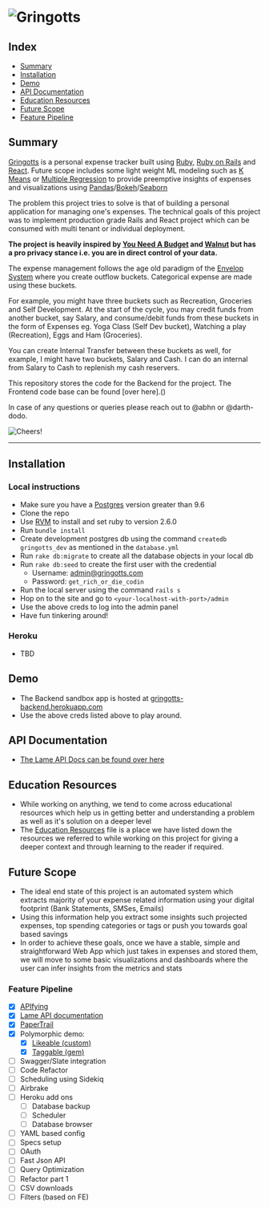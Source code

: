 # ![Gringotts](https://media.giphy.com/media/VPnTqJLUwCv60/giphy.gif)

## Index
- [Summary](#summary)
- [Installation](#installation)
- [Demo](#demo)
- [API Documentation](#api-documentation)
- [Education Resources](#education-resources)
- [Future Scope](#future-scope)
- [Feature Pipeline](#feature-pipeline)

## Summary

[Gringotts](https://harrypotter.fandom.com/wiki/Gringotts_Wizarding_Bank) is a personal expense tracker built using [Ruby](https://www.ruby-lang.org/en/), [Ruby on Rails](https://rubyonrails.org/) and [React](https://reactjs.org/). Future scope includes some light weight ML modeling such as [K Means](https://en.wikipedia.org/wiki/K-means_clustering) or [Multiple Regression](https://en.wikipedia.org/wiki/Linear_regression#Simple_and_multiple_linear_regression) to provide preemptive insights of expenses and visualizations using [Pandas](https://pandas.pydata.org/)/[Bokeh](https://bokeh.pydata.org/en/latest/)/[Seaborn](https://seaborn.pydata.org/)

The problem this project tries to solve is that of building a personal application for managing one's expenses. The technical goals of this project was to implement production grade Rails and React project which can be consumed with multi tenant or individual deployment.

**The project is heavily inspired by [You Need A Budget]() and [Walnut]() but has a pro privacy stance i.e. you are in direct control of your data.**

The expense management follows the age old paradigm of the [Envelop System](https://www.moneycrashers.com/envelope-budgeting-system/) where you create outflow buckets. Categorical expense are made using these buckets.

For example, you might have three buckets such as Recreation, Groceries and Self Development. At the start of the cycle, you may credit funds from another bucket, say Salary, and consume/debit funds from these buckets in the form of Expenses eg. Yoga Class (Self Dev bucket), Watching a play (Recreation), Eggs and Ham (Groceries).

You can create Internal Transfer between these buckets as well, for example, I might have two buckets, Salary and Cash. I can do an internal from Salary to Cash to replenish my cash reservers.

This repository stores the code for the Backend for the project. The Frontend code base can be found [over here].()

In case of any questions or queries please reach out to @abhn or @darth-dodo.

![Cheers!](https://media.giphy.com/media/OU1marLMNNtnO/giphy.gif)

---

## Installation
### Local instructions
- Make sure you have a [Postgres](http://postgresguide.com/) version greater than 9.6
- Clone the repo
- Use [RVM](https://rvm.io/) to install and set ruby to version 2.6.0
- Run `bundle install`
- Create development postgres db using the command `createdb gringotts_dev` as mentioned in the `database.yml`
- Run `rake db:migrate` to create all the database objects in your local db
- Run `rake db:seed` to create the first user with the credential
    - Username: admin@gringotts.com
    - Password: `get_rich_or_die_codin`
- Run the local server using the command `rails s`
- Hop on to the site and go to `<your-localhost-with-port>/admin`
- Use the above creds to log into the admin panel
- Have fun tinkering around!

### Heroku
- TBD

## Demo
- The Backend sandbox app is hosted at [gringotts-backend.herokuapp.com](https://gringotts-backend.herokuapp.com)
- Use the above creds listed above to play around.

## API Documentation
- [The Lame API Docs can be found over here](https://github.com/darth-dodo/gringotts-backend/blob/master/LameAPIDocs.md)

## Education Resources
- While working on anything, we tend to come across educational resources which help us in getting better and understanding a problem as well as it's solution on a deeper level
- The [Education Resources](https://github.com/darth-dodo/gringotts-backend/blob/master/EducationalResources.md) file is a place we have listed down the resources we referred to while working on this project for giving a deeper context and through learning to the reader if required.

## Future Scope
- The ideal end state of this project is an automated system which extracts majority of your expense related information using your digital footprint (Bank Statements, SMSes, Emails)
- Using this information help you extract some insights such projected expenses, top spending categories or tags or push you towards goal based savings
- In order to achieve these goals, once we have a stable, simple and straightforward Web App which just takes in expenses and stored them, we will move to some basic visualizations and dashboards where the user can infer insights from the metrics and stats

### Feature Pipeline
- [x] [APIfying](https://github.com/darth-dodo/gringotts-backend/pull/9)
- [x] [Lame API documentation](https://github.com/darth-dodo/gringotts-backend/pull/11)
- [x] [PaperTrail](https://github.com/darth-dodo/gringotts-backend/pull/13)
- [x] Polymorphic demo:
  - [x] [Likeable (custom)](https://github.com/darth-dodo/gringotts-backend/pull/14)
  - [x] [Taggable (gem)](https://github.com/darth-dodo/gringotts-backend/pull/15)
- [ ] Swagger/Slate integration
- [ ] Code Refactor
- [ ] Scheduling using Sidekiq
- [ ] Airbrake
- [ ] Heroku add ons
    - [ ] Database backup
    - [ ] Scheduler
    - [ ] Database browser
- [ ] YAML based config
- [ ] Specs setup
- [ ] OAuth
- [ ] Fast Json API
- [ ] Query Optimization
- [ ] Refactor part 1
- [ ] CSV downloads
- [ ] Filters (based on FE)
